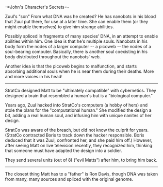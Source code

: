 -=John's Character's Secrets=-

Zuul's &quot;son&quot;
From what DNA was he created?
He has nanobots in his blood that Zuul put there, for use at a later time.
She can enable them (or they might enable themselves) to give him strange abilities.

Possibly spliced in fragments of many species' DNA, in an attempt to enable abilities within him. One idea is that he's multiple souls. Nanobots in his body form the nodes of a larger computer -- a picoweb -- the nodes of a soul-bearing computer. Basically, there is another soul coexisting in his body distributed throughout the nanobots' web.

Another idea is that the picoweb begins to malfunction, and starts absorbing additional souls when he is near them during their deaths. More and more voices in his head!

-----

StratCo designed Matt to be &quot;ultimately compatible&quot; with cybernetics. They designed a brain that resembled a human's but is a &quot;biological computer.&quot;

Years ago, Zuul hacked into StratCo's computers (a hobby of hers) and stole the plans for the &quot;computational human.&quot; She modified the design a bit, adding a real human soul, and infusing him with unique nanites of her design.

StratCo was aware of the breach, but did not know the culprit for years. (StratCo contracted Boris to track down the hacker responsible. Boris deduced that it was Zuul, confronted her, and she paid him off.) However, after seeing Matt on live television recently, they recognized him, thinking that someone must have adapted the design into a soldier.

They send several units (out of 8) (&quot;evil Matts&quot;) after him, to bring him back.

-----

The closest thing Matt has to a &quot;father&quot; is Ron Davis, though DNA was taken from many, many sources and spliced with the original genome.
